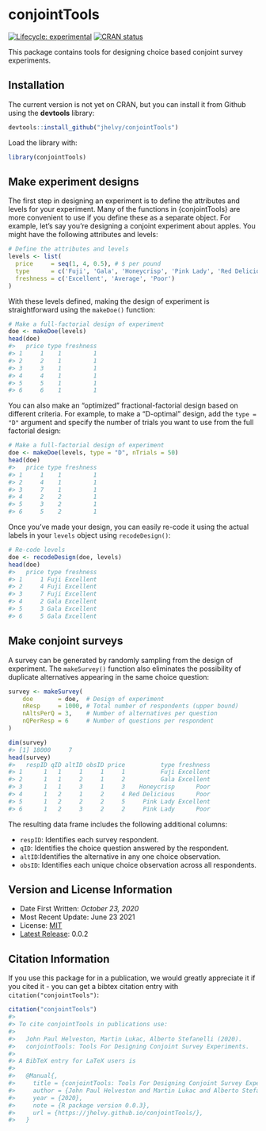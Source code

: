 
<!-- README.md is generated from README.Rmd. Please edit that file -->

# conjointTools

<!-- badges: start -->

[![Lifecycle:
experimental](https://img.shields.io/badge/lifecycle-experimental-orange.svg)](https://www.tidyverse.org/lifecycle/#experimental)
[![CRAN
status](https://www.r-pkg.org/badges/version/conjointTools)](https://CRAN.R-project.org/package=conjointTools)
<!-- badges: end -->

This package contains tools for designing choice based conjoint survey
experiments.

## Installation

The current version is not yet on CRAN, but you can install it from
Github using the **devtools** library:

``` r
devtools::install_github("jhelvy/conjointTools")
```

Load the library with:

``` r
library(conjointTools)
```

## Make experiment designs

The first step in designing an experiment is to define the attributes
and levels for your experiment. Many of the functions in {conjointTools}
are more convenient to use if you define these as a separate object. For
example, let’s say you’re designing a conjoint experiment about apples.
You might have the following attributes and levels:

``` r
# Define the attributes and levels
levels <- list(
  price     = seq(1, 4, 0.5), # $ per pound
  type      = c('Fuji', 'Gala', 'Honeycrisp', 'Pink Lady', 'Red Delicious'),
  freshness = c('Excellent', 'Average', 'Poor')
)
```

With these levels defined, making the design of experiment is
straightforward using the `makeDoe()` function:

``` r
# Make a full-factorial design of experiment
doe <- makeDoe(levels)
head(doe)
#>   price type freshness
#> 1     1    1         1
#> 2     2    1         1
#> 3     3    1         1
#> 4     4    1         1
#> 5     5    1         1
#> 6     6    1         1
```

You can also make an “optimized” fractional-factorial design based on
different criteria. For example, to make a “D-optimal” design, add the
`type = "D"` argument and specify the number of trials you want to use
from the full factorial design:

``` r
# Make a full-factorial design of experiment
doe <- makeDoe(levels, type = "D", nTrials = 50)
head(doe)
#>   price type freshness
#> 1     1    1         1
#> 2     4    1         1
#> 3     7    1         1
#> 4     2    2         1
#> 5     3    2         1
#> 6     5    2         1
```

Once you’ve made your design, you can easily re-code it using the actual
labels in your `levels` object using `recodeDesign()`:

``` r
# Re-code levels
doe <- recodeDesign(doe, levels)
head(doe)
#>   price type freshness
#> 1     1 Fuji Excellent
#> 2     4 Fuji Excellent
#> 3     7 Fuji Excellent
#> 4     2 Gala Excellent
#> 5     3 Gala Excellent
#> 6     5 Gala Excellent
```

## Make conjoint surveys

A survey can be generated by randomly sampling from the design of
experiment. The `makeSurvey()` function also eliminates the possibility
of duplicate alternatives appearing in the same choice question:

``` r
survey <- makeSurvey(
    doe       = doe,  # Design of experiment
    nResp     = 1000, # Total number of respondents (upper bound)
    nAltsPerQ = 3,    # Number of alternatives per question
    nQPerResp = 6     # Number of questions per respondent
)

dim(survey)
#> [1] 18000     7
head(survey)
#>   respID qID altID obsID price          type freshness
#> 1      1   1     1     1     1          Fuji Excellent
#> 2      1   1     2     1     2          Gala Excellent
#> 3      1   1     3     1     3    Honeycrisp      Poor
#> 4      1   2     1     2     4 Red Delicious      Poor
#> 5      1   2     2     2     5     Pink Lady Excellent
#> 6      1   2     3     2     2     Pink Lady      Poor
```

The resulting data frame includes the following additional columns:

-   `respID`: Identifies each survey respondent.
-   `qID`: Identifies the choice question answered by the respondent.
-   `altID`:Identifies the alternative in any one choice observation.
-   `obsID`: Identifies each unique choice observation across all
    respondents.

## Version and License Information

-   Date First Written: *October 23, 2020*
-   Most Recent Update: June 23 2021
-   License:
    [MIT](https://github.com/jhelvy/conjointTools/blob/master/LICENSE.md)
-   [Latest
    Release](https://github.com/jhelvy/conjointTools/releases/latest):
    0.0.2

## Citation Information

If you use this package for in a publication, we would greatly
appreciate it if you cited it - you can get a bibtex citation entry with
`citation("conjointTools")`:

``` r
citation("conjointTools")
#> 
#> To cite conjointTools in publications use:
#> 
#>   John Paul Helveston, Martin Lukac, Alberto Stefanelli (2020).
#>   conjointTools: Tools For Designing Conjoint Survey Experiments.
#> 
#> A BibTeX entry for LaTeX users is
#> 
#>   @Manual{,
#>     title = {conjointTools: Tools For Designing Conjoint Survey Experiments},
#>     author = {John Paul Helveston and Martin Lukac and Alberto Stefanelli},
#>     year = {2020},
#>     note = {R package version 0.0.3},
#>     url = {https://jhelvy.github.io/conjointTools/},
#>   }
```
